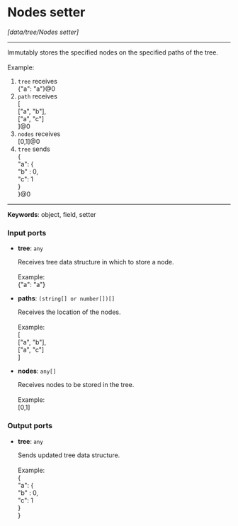 # Nodes setter

_[data/tree/Nodes setter]_

---

Immutably stores the specified nodes on the specified paths of the tree.<br>
<br>
Example:<br>
1. `tree` receives <br>
{"a": "a"}@0<br>
2. `path` receives<br>
[<br>
  ["a", "b"],<br>
  ["a", "c"]<br>
]@0<br>
3. `nodes` receives<br>
[0,1]@0<br>
4. `tree` sends<br>
{<br>
  "a": {<br>
     "b" : 0,<br>
     "c": 1<br>
  }<br>
}@0<br>

---

__Keywords__: object, field, setter

### Input ports

* __tree__: ` any `


    Receives tree data structure in which to store a node.<br>
    <br>
    Example:<br>
    {"a": "a"}<br>


* __paths__: ` (string[] or number[])[] `


    Receives the location of the nodes.<br>
    <br>
    Example:<br>
    [<br>
      ["a", "b"],<br>
      ["a", "c"]<br>
    ]<br>


* __nodes__: ` any[] `


    Receives nodes to be stored in the tree.<br>
    <br>
    Example:<br>
    [0,1]<br>

### Output ports

* __tree__: ` any `


    Sends updated tree data structure.<br>
    <br>
    Example:<br>
    {<br>
      "a": {<br>
         "b" : 0,<br>
         "c": 1<br>
      }<br>
    }<br>

